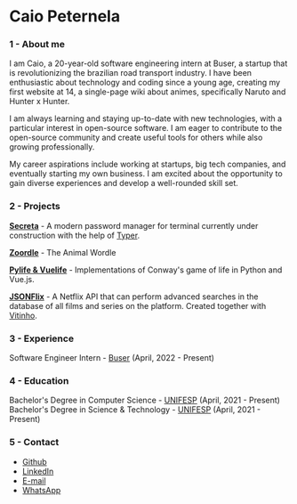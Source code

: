 # Caio Peternela

### 1 - About me

I am Caio, a 20-year-old software engineering intern at Buser, a startup that is revolutionizing the brazilian road transport industry. I have been enthusiastic about technology and coding since a young age, creating my first website at 14, a single-page wiki about animes, specifically Naruto and Hunter x Hunter.

I am always learning and staying up-to-date with new technologies, with a particular interest in open-source software. I am eager to contribute to the open-source community and create useful tools for others while also growing professionally.

My career aspirations include working at startups, big tech companies, and eventually starting my own business. I am excited about the opportunity to gain diverse experiences and develop a well-rounded skill set.

### 2 - Projects

**<a href="https://github.com/caiopeternela/secreta" target="_blank">Secreta</a>** - A modern password manager for terminal currently under construction with the help of <a href="https://typer.tiangolo.com" target="_blank">Typer</a>.

**<a href="https://github.com/caiopeternela/zoordle" target="_blank">Zoordle</a>** - The Animal Wordle

**<a href="https://github.com/caiopeternela/pylifeandvuelife" target="_blank">Pylife & Vuelife</a>** - Implementations of Conway's game of life in Python and Vue.js.

**<a href="https://github.com/caiopeternela/jsonflix" target="_blank">JSONFlix</a>** - A Netflix API that can perform advanced searches in the database of all films and series on the platform. Created together with <a href="https://github.com/vitoiuo" target="_blank">Vitinho</a>.

### 3 - Experience

Software Engineer Intern - <a href="https://www.buser.com.br" target="_blank">Buser</a> (April, 2022 - Present)
### 4 - Education

Bachelor's Degree in Computer Science - <a href="https://www.unifesp.br/" target="_blank">UNIFESP</a> (April, 2021 - Present)<br>
Bachelor's Degree in Science & Technology - <a href="https://www.unifesp.br/" target="_blank">UNIFESP</a> (April, 2021 - Present)

### 5 - Contact

<!-- * [Github](https://github.com/caiopeternela) -->
* <a href="https://github.com/caiopeternela" target="_blank">Github</a>
* <a href="https://www.linkedin.com/in/caiopeternela" target="_blank">LinkedIn</a>
* <a href="mailto:caiopeternela.dev@gmail.com" target="_blank">E-mail</a>
* <a href="https://wa.me/5512997580849" target="_blank">WhatsApp</a>
